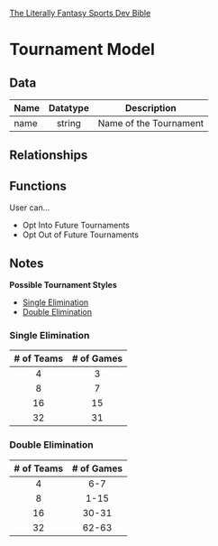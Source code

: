 [The Literally Fantasy Sports Dev Bible](https://github.com/mharr171/The-Literally-Fantasy-Sports-Dev-Bible)

# Tournament Model

## Data

| Name | Datatype | Description |
|:--- |:---:| --- |
| name | string | Name of the Tournament |

##  Relationships

<!-- ```ruby
has_one :god_box
has_many :teams
has_many :players, through: :teams
has_many :users, through: :teams
``` -->

## Functions

User can...

+ Opt Into Future Tournaments
+ Opt Out of Future Tournaments

## Notes

**Possible Tournament Styles**
+ [Single Elimination](#single_elimination)
+ [Double Elimination](#double_elimination)

### Single Elimination

| # of Teams | # of Games |
|:---:|:---:|
| 4 | 3 |
| 8 | 7 |
| 16 | 15 |
| 32 | 31 |
 
### Double Elimination

| # of Teams | # of Games |
|:---:|:---:|
| 4 | 6-7 |
| 8 | 1-15 |
| 16 | 30-31 |
| 32 | 62-63 |
